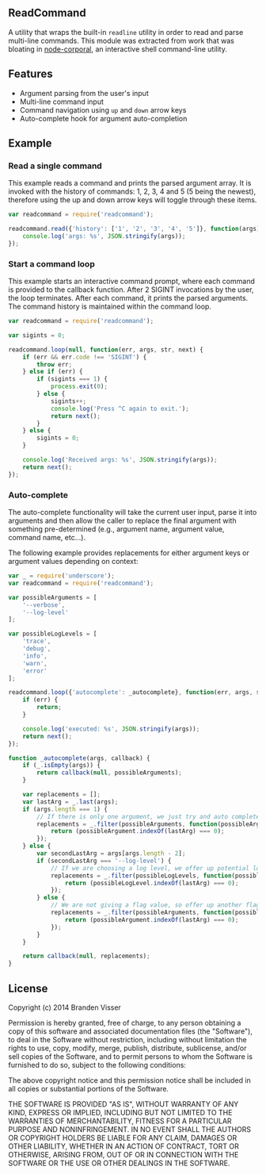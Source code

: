 
## ReadCommand

A utility that wraps the built-in `readline` utility in order to read and parse multi-line commands. This module was extracted from work that was bloating in [node-corporal](https://github.com/mrvisser/node-corporal), an interactive shell command-line utility.

## Features

* Argument parsing from the user's input
* Multi-line command input
* Command navigation using `up` and `down` arrow keys
* Auto-complete hook for argument auto-completion

## Example

### Read a single command

This example reads a command and prints the parsed argument array. It is invoked with the history of commands: 1, 2, 3, 4 and 5 (5 being the newest), therefore using the up and down arrow keys will toggle through these items.

```javascript
var readcommand = require('readcommand');

readcommand.read({'history': ['1', '2', '3', '4', '5']}, function(args) {
    console.log('args: %s', JSON.stringify(args));
});
```

### Start a command loop

This example starts an interactive command prompt, where each command is provided to the callback function. After 2 SIGINT invocations by the user, the loop terminates. After each command, it prints the parsed arguments. The command history is maintained within the command loop.

```javascript
var readcommand = require('readcommand');

var sigints = 0;

readcommand.loop(null, function(err, args, str, next) {
    if (err && err.code !== 'SIGINT') {
        throw err;
    } else if (err) {
        if (sigints === 1) {
            process.exit(0);
        } else {
            sigints++;
            console.log('Press ^C again to exit.');
            return next();
        }
    } else {
        sigints = 0;
    }

    console.log('Received args: %s', JSON.stringify(args));
    return next();
});
```

### Auto-complete

The auto-complete functionality will take the current user input, parse it into arguments and then allow the caller to replace the final argument with something pre-determined (e.g., argument name, argument value, command name, etc...).

The following example provides replacements for either argument keys or argument values depending on context:

```javascript
var _ = require('underscore');
var readcommand = require('readcommand');

var possibleArguments = [
    '--verbose',
    '--log-level'
];

var possibleLogLevels = [
    'trace',
    'debug',
    'info',
    'warn',
    'error'
];

readcommand.loop({'autocomplete': _autocomplete}, function(err, args, str, next) {
    if (err) {
        return;
    }

    console.log('executed: %s', JSON.stringify(args));
    return next();
});

function _autocomplete(args, callback) {
    if (_.isEmpty(args)) {
        return callback(null, possibleArguments);
    }

    var replacements = [];
    var lastArg = _.last(args);
    if (args.length === 1) {
        // If there is only one argument, we just try and auto complete one of the possible flags
        replacements = _.filter(possibleArguments, function(possibleArgument) {
            return (possibleArgument.indexOf(lastArg) === 0);
        });
    } else {
        var secondLastArg = args[args.length - 2];
        if (secondLastArg === '--log-level') {
            // If we are choosing a log level, we offer up potential log levels for the value
            replacements = _.filter(possibleLogLevels, function(possibleLogLevel) {
                return (possibleLogLevel.indexOf(lastArg) === 0);
            });
        } else {
            // We are not giving a flag value, so offer up another flag
            replacements = _.filter(possibleArguments, function(possibleArgument) {
                return (possibleArgument.indexOf(lastArg) === 0);
            });
        }
    }

    return callback(null, replacements);
}
```

## License

Copyright (c) 2014 Branden Visser

Permission is hereby granted, free of charge, to any person obtaining a copy of this software and associated documentation files (the "Software"), to deal in the Software without restriction, including without limitation the rights to use, copy, modify, merge, publish, distribute, sublicense, and/or sell copies of the Software, and to permit persons to whom the Software is furnished to do so, subject to the following conditions:

The above copyright notice and this permission notice shall be included in all copies or substantial portions of the Software.

THE SOFTWARE IS PROVIDED "AS IS", WITHOUT WARRANTY OF ANY KIND, EXPRESS OR IMPLIED, INCLUDING BUT NOT LIMITED TO THE WARRANTIES OF MERCHANTABILITY, FITNESS FOR A PARTICULAR PURPOSE AND NONINFRINGEMENT. IN NO EVENT SHALL THE AUTHORS OR COPYRIGHT HOLDERS BE LIABLE FOR ANY CLAIM, DAMAGES OR OTHER LIABILITY, WHETHER IN AN ACTION OF CONTRACT, TORT OR OTHERWISE, ARISING FROM, OUT OF OR IN CONNECTION WITH THE SOFTWARE OR THE USE OR OTHER DEALINGS IN THE SOFTWARE.
